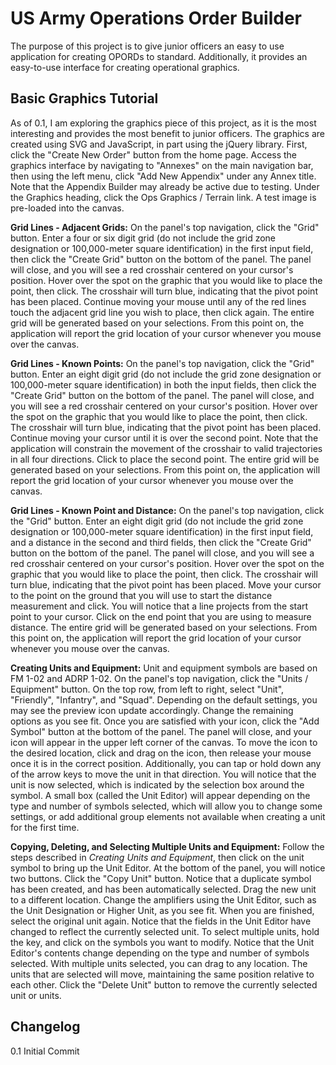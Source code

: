 # US Army Operations Order Builder

The purpose of this project is to give junior officers an easy to use application for creating OPORDs to standard. Additionally, it provides an easy-to-use interface for creating operational graphics.

Basic Graphics Tutorial
--------------
As of 0.1, I am exploring the graphics piece of this project, as it is the most interesting and provides the most benefit to junior officers. The graphics are created using SVG and JavaScript, in part using the jQuery library. First, click the "Create New Order" button from the home page. Access the graphics interface by navigating to "Annexes" on the main navigation bar, then using the left menu, click "Add New Appendix" under any Annex title. Note that the Appendix Builder may already be active due to testing. Under the Graphics heading, click the Ops Graphics / Terrain link.
A test image is pre-loaded into the canvas.

**Grid Lines - Adjacent Grids:**
On the panel's top navigation, click the "Grid" button. Enter a four or six digit grid (do not include the grid zone designation or 100,000-meter square identification) in the first input field, then click the "Create Grid" button on the bottom of the panel. The panel will close, and you will see a red crosshair centered on your cursor's position. Hover over the spot on the graphic that you would like to place the point, then click. The crosshair will turn blue, indicating that the pivot point has been placed. Continue moving your mouse until any of the red lines touch the adjacent grid line you wish to place, then click again. The entire grid will be generated based on your selections. From this point on, the application will report the grid location of your cursor whenever you mouse over the canvas.

**Grid Lines - Known Points:**
On the panel's top navigation, click the "Grid" button. Enter an eight digit grid (do not include the grid zone designation or 100,000-meter square identification) in both the input fields, then click the "Create Grid" button on the bottom of the panel. The panel will close, and you will see a red crosshair centered on your cursor's position. Hover over the spot on the graphic that you would like to place the point, then click. The crosshair will turn blue, indicating that the pivot point has been placed. Continue moving your cursor until it is over the second point. Note that the application will constrain the movement of the crosshair to valid trajectories in all four directions. Click to place the second point. The entire grid will be generated based on your selections. From this point on, the application will report the grid location of your cursor whenever you mouse over the canvas.

**Grid Lines - Known Point and Distance:**
On the panel's top navigation, click the "Grid" button. Enter an eight digit grid (do not include the grid zone designation or 100,000-meter square identification) in the first input field, and a distance in the second and third fields, then click the "Create Grid" button on the bottom of the panel. The panel will close, and you will see a red crosshair centered on your cursor's position. Hover over the spot on the graphic that you would like to place the point, then click. The crosshair will turn blue, indicating that the pivot point has been placed. Move your cursor to the point on the ground that you will use to start the distance measurement and click. You will notice that a line projects from the start point to your cursor. Click on the end point that you are using to measure distance. The entire grid will be generated based on your selections. From this point on, the application will report the grid location of your cursor whenever you mouse over the canvas.

**Creating Units and Equipment:**
Unit and equipment symbols are based on FM 1-02 and ADRP 1-02. On the panel's top navigation, click the "Units / Equipment" button. On the top row, from left to right, select "Unit", "Friendly", "Infantry", and "Squad". Depending on the default settings, you may see the preview icon update accordingly. Change the remaining options as you see fit. Once you are satisfied with your icon, click the "Add Symbol" button at the bottom of the panel. The panel will close, and your icon will appear in the upper left corner of the canvas. To move the icon to the desired location, click and drag on the icon, then release your mouse once it is in the correct position. Additionally, you can tap or hold down any of the arrow keys to move the unit in that direction. You will notice that the unit is now selected, which is indicated by the selection box around the symbol. A small box (called the Unit Editor) will appear depending on the type and number of symbols selected, which will allow you to change some settings, or add additional group elements not available when creating a unit for the first time.

**Copying, Deleting, and Selecting Multiple Units and Equipment:**
Follow the steps described in *Creating Units and Equipment*, then click on the unit symbol to bring up the Unit Editor. At the bottom of the panel, you will notice two buttons. Click the "Copy Unit" button. Notice that a duplicate symbol has been created, and has been automatically selected. Drag the new unit to a different location. Change the amplifiers using the Unit Editor, such as the Unit Designation or Higher Unit, as you see fit. When you are finished, select the original unit again. Notice that the fields in the Unit Editor have changed to reflect the currently selected unit. To select multiple units, hold the <shift> key, and click on the symbols you want to modify. Notice that the Unit Editor's contents change depending on the type and number of symbols selected. With multiple units selected, you can drag to any location. The units that are selected will move, maintaining the same position relative to each other. Click the "Delete Unit" button to remove the currently selected unit or units.

Changelog
--------------
0.1	Initial Commit